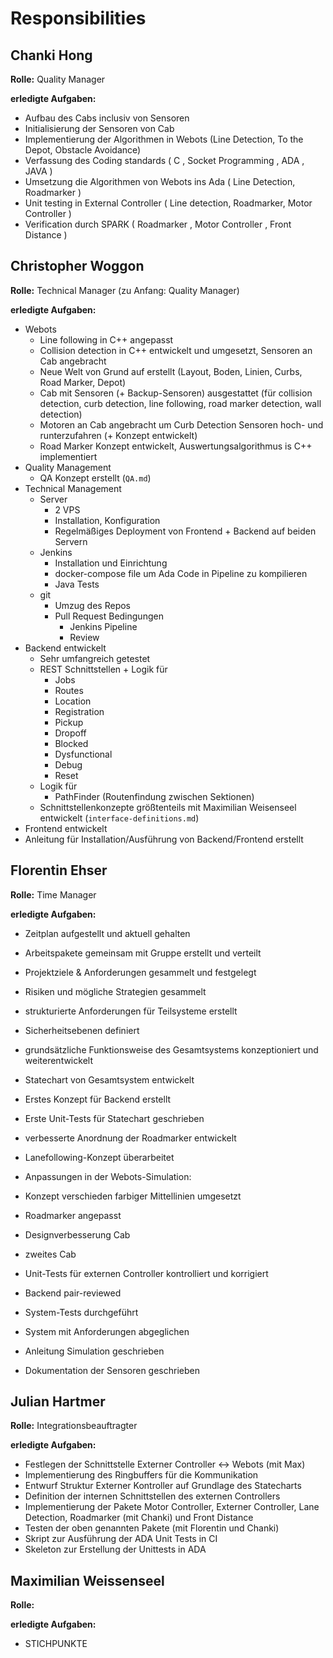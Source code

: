 # Responsibilities

## Chanki Hong

**Rolle:** Quality Manager

**erledigte Aufgaben:** 

- Aufbau des Cabs inclusiv von Sensoren
- Initialisierung der Sensoren von Cab
- Implementierung der Algorithmen in Webots 
  (Line Detection, To the Depot, Obstacle Avoidance)
- Verfassung des Coding standards
  ( C , Socket Programming , ADA , JAVA )
- Umsetzung die Algorithmen von Webots ins Ada
  ( Line Detection, Roadmarker )
- Unit testing in External Controller
  ( Line detection, Roadmarker, Motor Controller )
- Verification durch SPARK
  ( Roadmarker , Motor Controller , Front Distance )

## Christopher Woggon

**Rolle:** Technical Manager (zu Anfang: Quality Manager)

**erledigte Aufgaben:** 

- Webots
    - Line following in C++ angepasst
    - Collision detection in C++ entwickelt und umgesetzt, Sensoren an Cab angebracht
    - Neue Welt von Grund auf erstellt (Layout, Boden, Linien, Curbs, Road Marker, Depot)
    - Cab mit Sensoren (+ Backup-Sensoren) ausgestattet (für collision detection, curb detection, line following, road marker detection, wall detection)
    - Motoren an Cab angebracht um Curb Detection Sensoren hoch- und runterzufahren (+ Konzept entwickelt)
    - Road Marker Konzept entwickelt, Auswertungsalgorithmus is C++ implementiert
- Quality Management
    - QA Konzept erstellt (`QA.md`)
- Technical Management
    - Server
        - 2 VPS
        - Installation, Konfiguration
        - Regelmäßiges Deployment von Frontend + Backend auf beiden Servern
    - Jenkins
        - Installation und Einrichtung
        - docker-compose file um Ada Code in Pipeline zu kompilieren
        - Java Tests
    - git
        - Umzug des Repos
        - Pull Request Bedingungen
            - Jenkins Pipeline
            - Review
- Backend entwickelt
    - Sehr umfangreich getestet
    - REST Schnittstellen + Logik für
        - Jobs
        - Routes
        - Location
        - Registration
        - Pickup
        - Dropoff
        - Blocked
        - Dysfunctional
        - Debug
        - Reset
    - Logik für
        - PathFinder (Routenfindung zwischen Sektionen)
    - Schnittstellenkonzepte größtenteils mit Maximilian Weisenseel entwickelt (`interface-definitions.md`)
- Frontend entwickelt
- Anleitung für Installation/Ausführung von Backend/Frontend erstellt

        

## Florentin Ehser

**Rolle:** Time Manager

**erledigte Aufgaben:** 

- Zeitplan aufgestellt und aktuell gehalten
- Arbeitspakete gemeinsam mit Gruppe erstellt und verteilt
- Projektziele & Anforderungen gesammelt und festgelegt
- Risiken und mögliche Strategien gesammelt
- strukturierte Anforderungen für Teilsysteme erstellt
- Sicherheitsebenen definiert
- grundsätzliche Funktionsweise des Gesamtsystems konzeptioniert und weiterentwickelt
- Statechart von Gesamtsystem entwickelt
- Erstes Konzept für Backend erstellt
- Erste Unit-Tests für Statechart geschrieben
- verbesserte Anordnung der Roadmarker entwickelt
- Lanefollowing-Konzept überarbeitet
- Anpassungen in der Webots-Simulation:
- Konzept verschieden farbiger Mittellinien umgesetzt
- Roadmarker angepasst
- Designverbesserung Cab
- zweites Cab
- Unit-Tests für externen Controller kontrolliert und korrigiert
- Backend pair-reviewed
- System-Tests durchgeführt
- System mit Anforderungen abgeglichen
- Anleitung Simulation geschrieben

- Dokumentation der Sensoren geschrieben

## Julian Hartmer

**Rolle:** Integrationsbeauftragter

**erledigte Aufgaben:** 

- Festlegen der Schnittstelle Externer Controller <-> Webots (mit Max)
- Implementierung des Ringbuffers für die Kommunikation
- Entwurf Struktur Externer Kontroller auf Grundlage des Statecharts
- Definition der internen Schnittstellen des externen Controllers
- Implementierung der Pakete Motor Controller, Externer Controller, Lane Detection, Roadmarker (mit Chanki) und Front Distance
- Testen der oben genannten Pakete (mit Florentin und Chanki)
- Skript zur Ausführung der ADA Unit Tests in CI
- Skeleton zur Erstellung der Unittests in ADA

## Maximilian Weissenseel

**Rolle:** 

**erledigte Aufgaben:** 

- STICHPUNKTE
